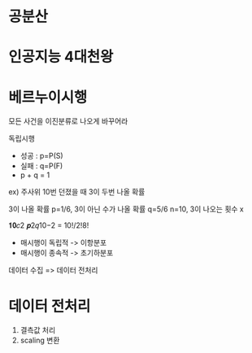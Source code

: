 # 공분산


# 인공지능 4대천왕

# 베르누이시행
모든 사건을 이진분류로 나오게 바꾸어라

독립시행

- 성공 : p=P(S)
- 실패 : q=P(F)
- p + q = 1

ex) 주사위 10번 던졌을 때 3이 두번 나올 확률

3이 나올 확률 p=1/6, 3이 아닌 수가 나올 확률 q=5/6 n=10, 3이 나오는 횟수 x

𝟏𝟎𝑐2 𝒑2𝑞10−2 = 10!/2!8!

- 매시행이 독립적 -> 이항분포
- 매시행이 종속적 -> 초기하분포


데이터 수집 => 데이터 전처리

# 데이터 전처리
1. 결측값 처리
2. scaling 변환

